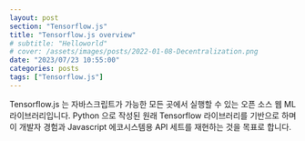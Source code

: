 ```yaml
---
layout: post
section: "Tensorflow.js"
title: "Tensorflow.js overview"
# subtitle: "Helloworld"
# cover: /assets/images/posts/2022-01-08-Decentralization.png
date: "2023/07/23 10:55:00"
categories: posts
tags: ["Tensorflow.js"]
---
```


Tensorflow.js 는 자바스크립트가 가능한 모든 곳에서 실행할 수 있는 오픈 소스 웹 ML 라이브러리입니다. Python 으로 작성된 원래 Tensorflow 라이브러리를 기반으로 하며 이 개발자 경험과 Javascript 에코시스템용 API 세트를 재현하는 것을 목표로 합니다.

<!-- 목차를 기술할 것 / 모든 문서를 만든 후에 -->